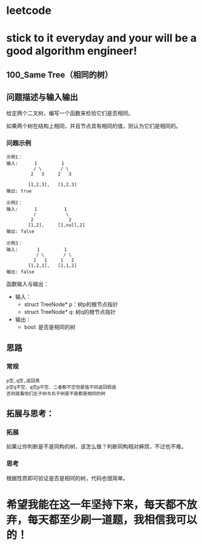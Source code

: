 # leetcode
# stick to it everyday and your will be a good algorithm engineer!
## 100_Same Tree（相同的树）
## 问题描述与输入输出
给定两个二叉树，编写一个函数来检验它们是否相同。

如果两个树在结构上相同，并且节点具有相同的值，则认为它们是相同的。

### 问题示例

	示例1：
	输入:      1         1
	          / \       / \
	         2   3     2   3

			[1,2,3],   [1,2,3]
	输出: true
	
	示例2：
	输入:      1          1
	          /           \
	         2             2
			[1,2],     [1,null,2]
	输出: false
	
	示例3：
	输入:       1         1
	           / \       / \
	          2   1     1   2
	        [1,2,1],   [1,1,2]
	输出: false

函数输入与输出：
* 输入：
	* struct TreeNode* p：树p的根节点指针
	* struct TreeNode* q: 树q的根节点指针
* 输出：
	* bool: 是否是相同的树

## 思路			
### 常规

	p空,q空,返回真
	p空q不空、q空p不空、二者都不空但是值不同返回假值
	否则就看他们左子树与右子树是不是都是相同的树
				 				 	
## 拓展与思考：
### 拓展
如果让你判断是不是同构的树，该怎么做？判断同构相对麻烦，不过也不难。
### 思考
根据性质即可验证是否是相同的树，代码也很简单。
	  
# 希望我能在这一年坚持下来，每天都不放弃，每天都至少刷一道题，我相信我可以的！
